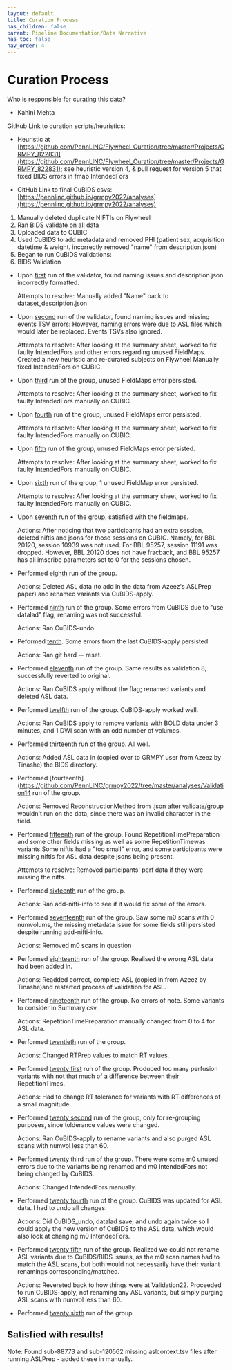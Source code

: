 ```yaml
---
layout: default
title: Curation Process
has_children: false
parent: Pipeline Documentation/Data Narrative
has_toc: false
nav_order: 4
---
```


# Curation Process

Who is responsible for curating this data?
* Kahini Mehta

GitHub Link to curation scripts/heuristics: 
* Heuristic at [https://github.com/PennLINC/Flywheel_Curation/tree/master/Projects/GRMPY_822831](https://github.com/PennLINC/Flywheel_Curation/tree/master/Projects/GRMPY_822831); see heuristic version 4,  & pull request for version 5 that fixed BIDS errors in fmap IntendedFors

* GitHub Link to final CuBIDS csvs: [https://pennlinc.github.io/grmpy2022/analyses](https://pennlinc.github.io/grmpy2022/analyses)

1. Manually deleted duplicate NIFTIs on Flywheel
2. Ran BIDS validate on all data 
3. Uploaded data to CUBIC
4. Used CuBIDS to add metadata and removed PHI (patient sex, acquisition datetime & weight. incorrectly removed "name" from description.json)
5. Began to run CuBIDS validations:
6. BIDS Validation
- Upon [first](https://github.com/PennLINC/grmpy2022/tree/master/analyses/Validation1) run of the validator, found naming issues and description.json incorrectly formatted.

   Attempts to resolve:  Manually added "Name" back to dataset_description.json

- Upon [second](https://github.com/PennLINC/grmpy2022/tree/master/analyses/Validation2) run of the validator, found naming issues and missing events TSV errors:
However, naming errors were due to ASL files which would later be replaced. Events TSVs also ignored. 

   Attempts to resolve: After looking at the summary sheet, worked to fix faulty IntendedFors and other errors regarding unused FieldMaps. Created a new heuristic and re-curated subjects on Flywheel Manually fixed IntendedFors on CUBIC. 

- Upon [third](https://github.com/PennLINC/grmpy2022/tree/master/analyses/Validation3) run of the group, unused FieldMaps error persisted. 

   Attempts to resolve: After looking at the summary sheet, worked to fix faulty IntendedFors manually on CUBIC.

- Upon [fourth](https://github.com/PennLINC/grmpy2022/tree/master/analyses/Validation4) run of the group, unused FieldMaps error persisted. 

   Attempts to resolve: After looking at the summary sheet, worked to fix faulty IntendedFors manually on CUBIC.

- Upon [fifth](https://github.com/PennLINC/grmpy2022/tree/master/analyses/Validation5) run of the group, unused FieldMaps error persisted. 

   Attempts to resolve: After looking at the summary sheet, worked to fix faulty IntendedFors manually on CUBIC.

- Upon [sixth](https://github.com/PennLINC/grmpy2022/tree/master/analyses/Validation6) run of the group, 1 unused FieldMap error persisted. 

   Attempts to resolve: After looking at the summary sheet, worked to fix faulty IntendedFors manually on CUBIC.

- Upon [seventh](https://github.com/PennLINC/grmpy2022/tree/master/analyses/Validation7) run of the group, satisfied with the fieldmaps. 

   Actions: After noticing that two participants had an extra session, deleted niftis and jsons for those sessions on CUBIC. Namely, for BBL 20120, session 10939 was not used. For BBL 95257, session 11191 was dropped. However, BBL 20120 does not have fracback, and BBL 95257 has all imscribe parameters set to 0 for the sessions chosen. 

- Performed [eighth](https://github.com/PennLINC/grmpy2022/tree/master/analyses/Validation8) run of the group. 

   Actions: Deleted ASL data (to add in the data from Azeez's ASLPrep paper) and renamed variants via CuBIDS-apply. 

- Performed [ninth](https://github.com/PennLINC/grmpy2022/tree/master/analyses/Validation9) run of the group. Some errors from CuBIDS due to "use datalad" flag; renaming was not successful. 

   Actions: Ran CuBIDS-undo. 

- Peformed [tenth](https://github.com/PennLINC/grmpy2022/tree/master/analyses/Validation10). Some errors from the last CuBIDS-apply persisted.

   Actions:  Ran git hard -- reset. 

- Performed [eleventh](https://github.com/PennLINC/grmpy2022/tree/master/analyses/Validation11) run of the group. Same results as validation 8; successfully reverted to original. 

   Actions: Ran CuBIDS apply without the flag; renamed variants and deleted ASL data. 

- Performed [twelfth](https://github.com/PennLINC/grmpy2022/tree/master/analyses/Validation12) run of the group. CuBIDS-apply worked well. 

   Actions: Ran CuBIDS apply to remove variants with BOLD data under 3 minutes, and 1 DWI scan with an odd number of volumes. 

- Performed [thirteenth](https://github.com/PennLINC/grmpy2022/tree/master/analyses/Validation13) run of the group. All well.

   Actions: Added ASL data in (copied over to GRMPY user from Azeez by Tinashe) the BIDS directory.  

- Performed [fourteenth](https://github.com/PennLINC/grmpy2022/tree/master/analyses/Validation14 run of the group. 

   Actions: Removed ReconstructionMethod from .json after validate/group wouldn't run on the data, since there was an invalid character in the field. 

- Performed [fifteenth](https://github.com/PennLINC/grmpy2022/tree/master/analyses/Validation15) run of the group. Found RepetitionTimePreparation and some other fields missing as well as some RepetitionTimewas variants.Some niftis had a "too small" error, and some participants were missing niftis for ASL data despite jsons being present. 

   Attempts to resolve: Removed participants' perf data if they were missing the nifts. 

- Performed [sixteenth](https://github.com/PennLINC/grmpy2022/tree/master/analyses/Validation16) run of the group. 

   Actions:  Ran add-nifti-info to see if it would fix some of the errors. 

- Performed [seventeenth](https://github.com/PennLINC/grmpy2022/tree/master/analyses/Validation17) run of the group. Saw some m0 scans with 0 numvolums, the missing metadata issue for some fields still persisted despite running add-nifti-info. 

   Actions:  Removed m0 scans in question

- Performed [eighteenth](https://github.com/PennLINC/grmpy2022/tree/master/analyses/Validation18) run of the group. Realised the wrong ASL data had been added in. 

   Actions:  Readded correct, complete ASL (copied in from Azeez by Tinashe)and restarted process of validation for ASL. 

- Performed [nineteenth](https://github.com/PennLINC/grmpy2022/tree/master/analyses/Validation19) run of the group. No errors of note. Some variants to consider in Summary.csv. 

   Actions:  RepetitionTimePreparation manually changed from 0 to 4 for ASL data.

- Performed [twentieth](https://github.com/PennLINC/grmpy2022/tree/master/analyses/Validation20) run of the group. 

   Actions: Changed RTPrep values to match RT values. 

- Performed [twenty first](https://github.com/PennLINC/grmpy2022/tree/master/analyses/Validation21) run of the group. Produced too many perfusion variants with not that much of a difference between their RepetitionTimes.

   Actions:  Had to change RT tolerance for variants with RT differences of a small magnitude. 

- Performed [twenty second](https://github.com/PennLINC/grmpy2022/tree/master/analyses/Validation22) run of the group, only for re-grouping purposes, since tolderance values were changed. 

   Actions:  Ran CuBIDS-apply to rename variants and also purged ASL scans with numvol less than 60.

- Performed [twenty third](https://github.com/PennLINC/grmpy2022/tree/master/analyses/Validation23) run of the group. There were some m0 unused errors due to the variants being renamed and m0 IntendedFors not being changed by CuBIDS. 

   Actions:  Changed IntendedFors manually. 

- Performed [twenty fourth](https://github.com/PennLINC/grmpy2022/tree/master/analyses/Validation24) run of the group. CuBIDS was updated for ASL data. I had to undo all changes. 

   Actions: Did CuBIDS_undo, datalad save, and undo again twice so I could apply the new version of CuBIDS to the ASL data, which would also look at changing m0 IntendedFors.

- Performed [twenty fifth](https://github.com/PennLINC/grmpy2022/tree/master/analyses/Validation25) run of the group. Realized we could not rename ASL variants due to CuBIDS/BIDS issues, as the m0 scan names had to match the ASL scans, but both would not necessarily have their variant renamings corresponding/matched. 

   Actions:  Revereted back to how things were at Validation22. Proceeded to run CuBIDS-apply, not renaming any ASL variants, but simply purging ASL scans with numvol less than 60. 

- Performed [twenty sixth](https://github.com/PennLINC/grmpy2022/tree/master/analyses/Validation26) run of the group. 

## Satisfied with results!

Note: Found sub-88773 and sub-120562 missing aslcontext.tsv files after running ASLPrep - added these in manually. 